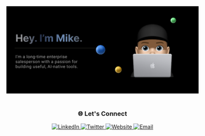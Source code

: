 <div align="center">
  <img src="harehimself.png" alt="HareHimself Profile"/>
</div>


<br/>

<div align="center">

<h3>🌐 Let's Connect</h3>

<a href="https://linkedin.com/in/mike-hare" target="_blank" rel="noopener noreferrer">
  <img src="https://img.shields.io/badge/LinkedIn-000000?style=for-the-badge&logo=linkedin&logoColor=white" alt="LinkedIn" height="40" />
</a>
<a href="https://twitter.com/harehimself" target="_blank" rel="noopener noreferrer">
  <img src="https://img.shields.io/badge/Twitter-000000?style=for-the-badge&logo=twitter&logoColor=white" alt="Twitter" height="40" />
</a>
<a href="https://mikehare.io" target="_blank" rel="noopener noreferrer">
  <img src="https://img.shields.io/badge/mikehare.io-000000?style=for-the-badge&logo=google-chrome&logoColor=white" alt="Website" height="40" />
</a>
<a href="mailto:mike@mikehare.io">
  <img src="https://img.shields.io/badge/Email-000000?style=for-the-badge&logo=gmail&logoColor=white" alt="Email" height="40" />
</a>

</div>

